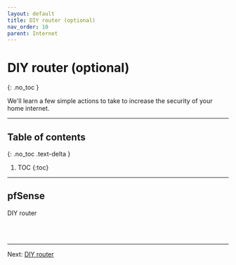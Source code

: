 ```yaml
---
layout: default
title: DIY router (optional)
nav_order: 10
parent: Internet
---
```

<!-- markdownlint-disable MD014 MD022 MD025 MD033 MD040 -->
# DIY router (optional)
{: .no_toc }

We'll learn a few simple actions to take to increase the security of your home internet.

---

## Table of contents
{: .no_toc .text-delta }

1. TOC
{:toc}

---

## pfSense

DIY router

[](https://bitcoinmagazine.com/guides/how-to-mine-bitcoin-privately-at-home#step-one-how-to-install-the-new-network-card)

<br /><br />

---

Next: [DIY router](diy-router.md)